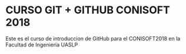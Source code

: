 # CURSO GIT + GITHUB CONISOFT 2018
Este es el curso de introduccion de GitHub para el CONISOFT2018 en la Facultad de Ingenieria UASLP
